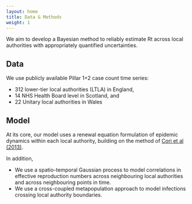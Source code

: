 ```yaml
---
layout: home
title: Data & Methods
weight: 1
---
```


We aim to develop a Bayesian method to reliably estimate Rt across local authorities with appropriately quantified uncertainties.

## Data

We use publicly available Pillar 1+2 case count time series:
*   312 lower-tier local authorities (LTLA) in England,
*   14 NHS Health Board level in Scotland, and
*   22 Unitary local authorities in Wales

## Model

At its core, our model uses a renewal equation formulation of epidemic dynamics within each local authority, building on the method of [Cori et al (2013)](https://doi.org/10.1093/aje/kwt133).


In addition,
*   We use a spatio-temporal Gaussian process to model correlations in effective reproduction numbers across neighbouring local authorities and across neighbouring points in time.
*   We use a cross-coupled metapopulation approach to model infections crossing local authority boundaries.

